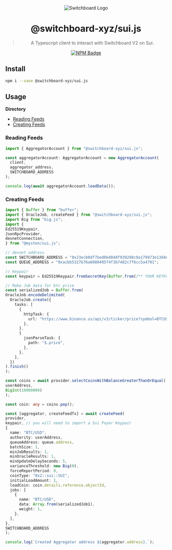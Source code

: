 <div align="center">

![Switchboard Logo](https://github.com/switchboard-xyz/sbv2-core/raw/main/website/static/img/icons/switchboard/avatar.png)

# @switchboard-xyz/sui.js

> A Typescript client to interact with Switchboard V2 on Sui.

[![NPM Badge](https://img.shields.io/github/package-json/v/switchboard-xyz/sbv2-sui?color=red&filename=javascript%2Fsui.js%2Fpackage.json&label=%40switchboard-xyz%2Fsui.js&logo=npm)](https://www.npmjs.com/package/@switchboard-xyz/sui.js)

</div>

## Install

```bash
npm i --save @switchboard-xyz/sui.js
```

## Usage

**Directory**

- [Reading Feeds](#reading-feeds)
- [Creating Feeds](#creating-feeds)

### Reading Feeds

```ts
import { AggregatorAccount } from "@switchboard-xyz/sui.js";

const aggregatorAccount: AggregatorAccount = new AggregatorAccount(
  client,
  aggregator_address,
  SWITCHBOARD_ADDRESS
);

console.log(await aggregatorAccount.loadData());
```

### Creating Feeds

```ts
import { Buffer } from "buffer";
import { OracleJob, createFeed } from "@switchboard-xyz/sui.js";
import Big from "big.js";
import {
Ed25519Keypair,
JsonRpcProvider,
devnetConnection,
} from "@mysten/sui.js";

// devnet address
const SWITCHBOARD_ADDRESS = "0x23ecb0df7bed0b4048f939298c9a179973e13d4e";
const QUEUE_ADDRESS = "0xacbb5327b76a6980495f4f3b7482c7f6cc5a4791";

// keypair
const keypair = Ed25519Keypair.fromSecretKey(Buffer.from(/** YOUR KEYPAIR IMPORT GOES HERE **/, "hex"));

// Make Job data for btc price
const serializedJob = Buffer.from(
OracleJob.encodeDelimited(
  OracleJob.create({
    tasks: [
      {
        httpTask: {
          url: "https://www.binance.us/api/v3/ticker/price?symbol=BTCUSD",
        },
      },
      {
        jsonParseTask: {
          path: "$.price",
        },
      },
    ],
  })
).finish()
);

const coins = await provider.selectCoinsWithBalanceGreaterThanOrEqual(
userAddress,
BigInt(10000000)
);

const coin: any = coins.pop();

const [aggregator, createFeedTx] = await createFeed(
provider,
keypair, // you will need to import a Sui Payer Keypair
{
  name: "BTC/USD",
  authority: userAddress,
  queueAddress: queue.address,
  batchSize: 1,
  minJobResults: 1,
  minOracleResults: 1,
  minUpdateDelaySeconds: 5,
  varianceThreshold: new Big(0),
  forceReportPeriod: 0,
  coinType: "0x2::sui::SUI",
  initialLoadAmount: 1,
  loadCoin: coin.details.reference.objectId,
  jobs: [
    {
      name: "BTC/USD",
      data: Array.from(serializedJob1),
      weight: 1,
    },
  ],
},
SWITCHBOARD_ADDRESS
);

console.log(`Created Aggregator address ${aggregator.address}.`);
```
